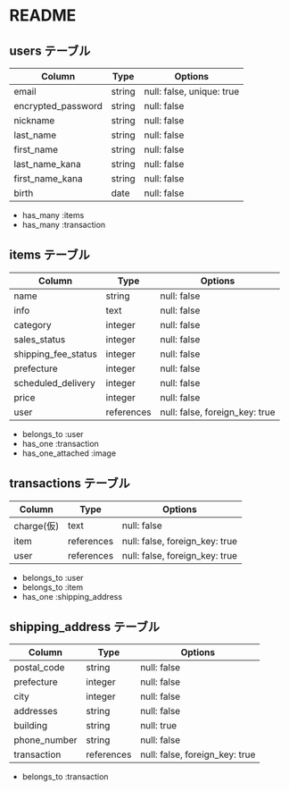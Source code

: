 # README

## users テーブル
| Column             | Type   | Options     |
| ------------------ | ------ | ----------- |
| email              | string | null: false, unique: true |
| encrypted_password | string | null: false |
| nickname           | string | null: false |
| last_name          | string | null: false |
| first_name         | string | null: false |
| last_name_kana     | string | null: false |
| first_name_kana    | string | null: false |
| birth              | date   | null: false |
<!-- Association 関係性 -->
- has_many :items
- has_many :transaction

## items テーブル
| Column             | Type       | Options                       |
| ------------------ | ---------- | ----------------------------- |
| name               | string     | null: false                   |
| info               | text       | null: false                   |
| category           | integer    | null: false                   |→アクティブハッシュを使う。作った際にアソシエーションに追加
| sales_status       | integer    | null: false                   |→アクティブハッシュを使う
| shipping_fee_status| integer    | null: false                   |→アクティブハッシュを使う
| prefecture         | integer    | null: false                   |→アクティブハッシュを使う
| scheduled_delivery | integer    | null: false                   |→アクティブハッシュを使う
| price              | integer    | null: false                   |
| user               | references | null: false, foreign_key: true|
<!-- Association 関係性 -->
- belongs_to :user
- has_one :transaction
- has_one_attached :image


## transactions テーブル
| Column             | Type       | Options                       |
| ------------------ | ---------- | ----------------------------- |
| charge(仮)         | text       | null: false                   |←クレカは別サービスを利用
| item               | references | null: false, foreign_key: true|
| user               | references | null: false, foreign_key: true|
<!-- Association 関係性 -->
- belongs_to :user
- belongs_to :item
- has_one :shipping_address


## shipping_address テーブル
| Column             | Type       | Options                       |
| ------------------ | ---------- | ----------------------------- |
| postal_code        | string     | null: false                   |
| prefecture         | integer    | null: false                   |→アクティブハッシュを使う
| city               | integer    | null: false                   |→アクティブハッシュを使う
| addresses          | string     | null: false                   |
| building           | string     | null: true                    |
| phone_number       | string     | null: false                   |
| transaction        | references | null: false, foreign_key: true|
<!-- Association 関係性 -->
- belongs_to :transaction